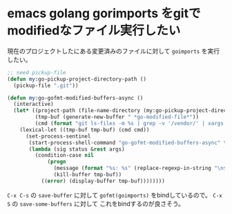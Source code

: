 # emacs golang gorimports をgitでmodifiedなファイル実行したい

現在のプロジェクトしたにある変更済みのファイルに対して `goimports` を実行したい。

```lisp
;; need pickup-file
(defun my:go-pickup-project-directory-path ()
  (pickup-file ".git"))

(defun my:go-gofmt-modified-buffers-async ()
  (interactive)
  (let* ((project-path (file-name-directory (my:go-pickup-project-directory-path)))
         (tmp-buf (generate-new-buffer " *go-modified-file*"))
         (cmd (format "git ls-files -m %s | grep -v '/vendor/' | xargs goimports -w" project-path)))
    (lexical-let ((tmp-buf tmp-buf) (cmd cmd))
      (set-process-sentinel
       (start-process-shell-command "go-gofmt-modified-buffers-async" tmp-buf cmd)
       (lambda (sig status &rest args)
         (condition-case nil
             (progn
               (message (format "%s: %s" (replace-regexp-in-string "\n$" "" status) cmd))
               (kill-buffer tmp-buf))
           ((error) (display-buffer tmp-buf))))))))
```

`C-x C-s` の `save-buffer` に対して `gofmt(goimports)` をbindしているので。
`C-x S` の `save-some-buffers` に対して これをbindするのが良さそう。
